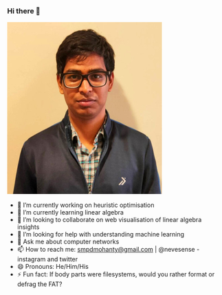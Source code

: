 ### Hi there 👋

<span><img src="https://raw.githubusercontent.com/NeveIsa/neveisa/master/sampad.jpg"></img></span>
- 🔭 I’m currently working on heuristic optimisation
- 🌱 I’m currently learning linear algebra
- 👯 I’m looking to collaborate on web visualisation of linear algebra insights 
- 🤔 I’m looking for help with understanding machine learning
- 💬 Ask me about computer networks
- 📫 How to reach me: smpdmohanty@gmail.com | @nevesense - instagram and twitter
- 😄 Pronouns: He/Him/His
- ⚡ Fun fact: If body parts were filesystems, would you rather format or defrag the FAT?

<!--
**NeveIsa/neveisa** is a ✨ _special_ ✨ repository because its `README.md` (this file) appears on your GitHub profile.

Here are some ideas to get you started:

- 🔭 I’m currently working on ...
- 🌱 I’m currently learning ...
- 👯 I’m looking to collaborate on ...
- 🤔 I’m looking for help with ...
- 💬 Ask me about ...
- 📫 How to reach me: ...
- 😄 Pronouns: ...
- ⚡ Fun fact: ...
-->
